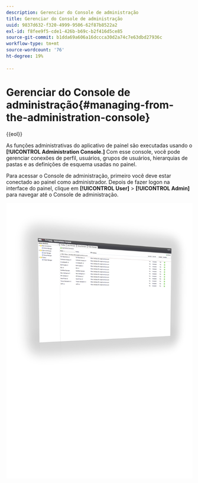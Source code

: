 ```yaml
---
description: Gerenciar do Console de administração
title: Gerenciar do Console de administração
uuid: 9837d632-f320-4999-9506-62f87b8522a2
exl-id: f8fee9f5-cde1-426b-b69c-b2f416d5ce85
source-git-commit: b1dda69a606a16dccca30d2a74c7e63dbd27936c
workflow-type: tm+mt
source-wordcount: '76'
ht-degree: 19%

---
```


# Gerenciar do Console de administração{#managing-from-the-administration-console}

{{eol}}

As funções administrativas do aplicativo de painel são executadas usando o **[!UICONTROL Administration Console.]** Com esse console, você pode gerenciar conexões de perfil, usuários, grupos de usuários, hierarquias de pastas e as definições de esquema usadas no painel.

Para acessar o Console de administração, primeiro você deve estar conectado ao painel como administrador. Depois de fazer logon na interface do painel, clique em **[!UICONTROL User]** > **[!UICONTROL Admin]** para navegar até o Console de administração.

![](assets/admin_console.png)
